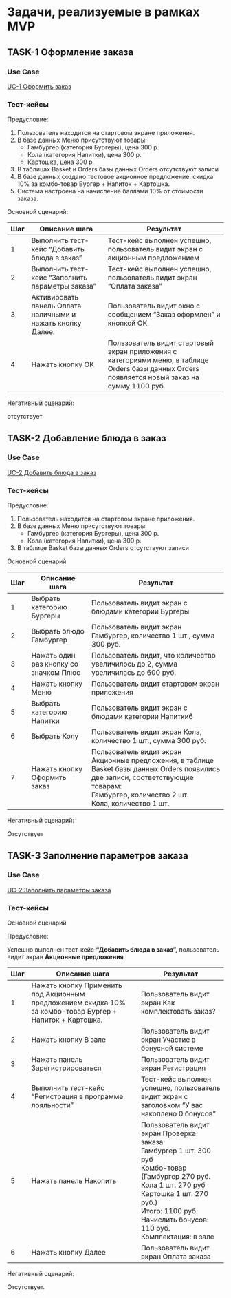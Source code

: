 # Задачи, реализуемые в рамках MVP

## TASK-1 Оформление заказа

### Use Case

[UC-1 Оформить заказ](../requirements.md#use-case_1)

### Тест-кейсы

Предусловие:

1. Пользователь находится на стартовом экране приложения.
2. В базе данных Меню присутствуют товары:
    - Гамбургер (категория Бургеры), цена 300 р.
    - Кола (категория Напитки), цена 300 р.
    - Картошка, цена 300 р.
3. В таблицах Basket и Orders базы данных Orders отсутствуют записи
4. В базе данных создано тестовое акционное предложение: скидка 10% за комбо-товар Бургер + Напиток + Картошка.
5. Система настроена на начисление баллами 10% от стоимости заказа.

Основной сценарий:

| Шаг | Описание шага | Результат |
| --- | --- | --- |
| 1 | Выполнить тест-кейс “Добавить блюда в заказ” | Тест-кейс выполнен успешно, пользователь видит экран с акционным предложением |
| 2 | Выполнить тест-кейс “Заполнить параметры заказа” | Тест-кейс выполнен успешно, пользователь видит экран “Оплата заказа” |
| 3 | Активировать панель Оплата наличными и нажать кнопку Далее. | Пользователь видит окно с сообщением “Заказ оформлен” и кнопкой ОК. |
| 4 | Нажать кнопку ОК | Пользователь видит стартовый экран приложения с категориями меню,  в таблице Orders базы данных Orders появляется новый заказ на сумму 1100 руб. |

Негативный сценарий:

отсутствует

## TASK-2 Добавление блюда в заказ

### Use Case

[UC-2 Добавить блюда в заказ](../requirements.md#use-case_2)

### Тест-кейсы

Предусловие:

1. Пользователь находится на стартовом экране приложения.
2. В базе данных Меню присутствуют товары:
    - Гамбургер (категория Бургеры), цена 300 р.
    - Кола (категория Напитки), цена 300 р.
3. В таблице Basket базы данных Orders отсутствуют записи

Основной сценарий

| Шаг | Описание шага | Результат |
| --- | --- | --- |
| 1 | Выбрать категорию Бургеры | Пользователь видит экран с блюдами категории Бургеры |
| 2 | Выбрать блюдо Гамбургер | Пользователь видит экран Гамбургер, количество 1 шт., сумма 300 руб. |
| 3 | Нажать один раз кнопку со значком Плюс | Пользователь видит, что количество увеличилось до 2, сумма увеличилась до 600 руб. |
| 4 | Нажать кнопку Меню | Пользователь видит стартовом экран приложения |
| 5 | Выбрать категорию Напитки | Пользователь видит экран с блюдами категории Напитки6 |
| 6 | Выбрать Колу | Пользователь видит экран Кола, количество 1 шт., сумма 300 руб. |
| 7 | Нажать кнопку Оформить заказ | Пользователь видит экран Акционные предложения, в таблице Basket базы данных Orders появились две записи, соответствующие товарам:<br/>Гамбургер, количество 2 шт.<br/>Кола, количество 1 шт. |

Негативный сценарий:

Отсутствует

## TASK-3 Заполнение параметров заказа

### Use Case

[UC-2 Заполнить параметры заказа](../requirements.md#use-case_3)

### Тест-кейсы

Основной сценарий

Предусловие:

Успешно выполнен тест-кейс **“Добавить блюда в заказ”,** пользователь видит экран **Акционные предложения**

| Шаг | Описание шага | Результат |
| --- | --- | --- |
| 1 | Нажать кнопку Применить под Акционным предложением скидка 10% за комбо-товар Бургер + Напиток + Картошка. | Пользователь видит экран Как комплектовать заказ? |
| 2 | Нажать кнопку В зале | Пользователь видит экран Участие в бонусной системе |
| 3 | Нажать панель Зарегистрироваться | Пользователь видит экран Регистрация |
| 4 | Выполнить тест-кейс “Регистрация в программе лояльности” | Тест-кейс выполнен успешно, пользователь видит экран с заголовком “У вас накоплено 0 бонусов” |
| 5 | Нажать панель Накопить | Пользователь видит экран Проверка заказа:<br/>Гамбургер 1 шт. 300 руб<br/>Комбо-товар (Гамбургер 270 руб.<br/>  Кола 1 шт. 270 руб<br/>  Картошка 1 шт. 270 руб.)<br/>Итого: 1100 руб.<br/>Начислить бонусов: 110 руб.<br/>Комплектация: в зале |
| 6 | Нажать кнопку Далее | Пользователь видит экран Оплата заказа |

Негативный сценарий:

Отсутствует.